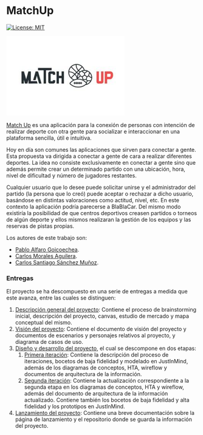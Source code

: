 # MatchUp

[![License: MIT](https://img.shields.io/badge/License-MIT-red.svg)](https://opensource.org/licenses/MIT)

!["MatchUp Logo"](./logo.jpg "MatchUp Logo")

[Match Up](https://ecarlos7ma.wixsite.com/website) es una aplicación para la conexión de personas con intención de realizar deporte con otra gente para socializar e interaccionar en una plataforma sencilla, útil e intuitiva.

Hoy en día son comunes las aplicaciones que sirven para conectar a gente. Esta propuesta va dirigida a conectar a gente de cara a realizar diferentes deportes. La idea no consiste exclusivamente en conectar a gente sino que además permite crear un determinado partido con una ubicación, hora, nivel de dificultad y número de jugadores restantes.

Cualquier usuario que lo desee puede solicitar unirse y el administrador del partido (la persona que lo creó) puede aceptar o rechazar a dicho usuario, basándose en distintas valoraciones como actitud, nivel, etc. En este contexto la aplicación podría parecerse a BlaBlaCar. Del mismo modo existiría la posibilidad de que centros deportivos creasen partidos o torneos de algún deporte y ellos mismos realizaran la gestión de los equipos y las reservas de pistas propias.

Los autores de este trabajo son: 

* [Pablo Alfaro Goicoechea](https://github.com/pabloalfaro).
* [Carlos Morales Aguilera](https://github.com/Carlosma7).
* [Carlos Santiago Sánchez Muñoz](https://github.com/Carlossamu7).

### Entregas

El proyecto se ha descompuesto en una serie de entregas a medida que este avanza, entre las cuales se distinguen:

1. [Descripción general del proyecto](https://github.com/Carlosma7/MatchUp/tree/main/Practica1): Contiene el proceso de brainstorming inicial, descripción del proyecto, canvas, estudio de mercado y mapa conceptual del mismo.
2. [Visión del proyecto](https://github.com/Carlosma7/MatchUp/tree/main/Practica2): Contiene el documento de visión del proyecto y documentos de escenarios y personajes relativos al proyecto, y diagrama de casos de uso.
3. [Diseño y desarrollo del proyecto](https://github.com/Carlosma7/MatchUp/tree/main/Practica3), el cual se descompone en dos etapas:
    1. [Primera iteración](https://github.com/Carlosma7/MatchUp/tree/main/Practica3/Iteracion1): Contiene la descripción del proceso de iteraciones, bocetos de baja fidelidad y modelado en JustInMind, además de los diagramas de conceptos, HTA, wireflow y documentos de arquitectura de la información.
    2. [Segunda iteración](https://github.com/Carlosma7/MatchUp/tree/main/Practica3/Iteracion2): Contiene la actualización correspondiente a la segunda etapa en los diagramas de conceptos, HTA y wireflow, además del documento de arquitectura de la información actualizado. Contiene también los bocetos de baja fidelidad y alta fidelidad y los prototipos en JustInMind.
4. [Lanzamiento del proyecto](https://github.com/Carlosma7/MatchUp/tree/main/Practica3/Iteracion4): Contiene una breve documentación sobre la página de lanzamiento y el repositorio donde se guarda la información del proyecto.

